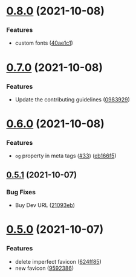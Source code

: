 # [0.8.0](https://github.com/web3community/devprotocol.xyz/compare/v0.7.0...v0.8.0) (2021-10-08)


### Features

* custom fonts ([40ae1c1](https://github.com/web3community/devprotocol.xyz/commit/40ae1c1d7ec09931d4632e6d1f7301b1a2e1e183))



# [0.7.0](https://github.com/web3community/devprotocol.xyz/compare/v0.6.0...v0.7.0) (2021-10-08)


### Features

* Update the contributing guidelines ([0983929](https://github.com/web3community/devprotocol.xyz/commit/098392919f7e9304422609c6a8ba3d7ed1d79d35))



# [0.6.0](https://github.com/web3community/devprotocol.xyz/compare/v0.5.1...v0.6.0) (2021-10-08)


### Features

* `og` property in meta tags ([#33](https://github.com/web3community/devprotocol.xyz/issues/33)) ([eb166f5](https://github.com/web3community/devprotocol.xyz/commit/eb166f5944fed2eb0338ed0f9468024daa1db89d))



## [0.5.1](https://github.com/web3community/devprotocol.xyz/compare/v0.5.0...v0.5.1) (2021-10-07)


### Bug Fixes

* Buy Dev URL ([21093eb](https://github.com/web3community/devprotocol.xyz/commit/21093eb764c0f49cadb4d620702f3e2a6b8c0b7a))



# [0.5.0](https://github.com/web3community/devprotocol.xyz/compare/v0.4.0...v0.5.0) (2021-10-07)


### Features

* delete imperfect favicon ([624ff85](https://github.com/web3community/devprotocol.xyz/commit/624ff859b221240a9f6990abd40ae19922ffe973))
* new favicon ([9592386](https://github.com/web3community/devprotocol.xyz/commit/959238670460bf206ebe89d9080722b49095ba27))



